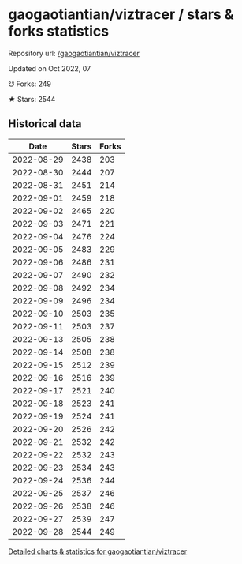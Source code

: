 # gaogaotiantian/viztracer / stars & forks statistics

Repository url: [/gaogaotiantian/viztracer](https://github.com/gaogaotiantian/viztracer)

Updated on Oct 2022, 07

☋ Forks: 249

★ Stars: 2544

## Historical data
| Date | Stars | Forks |
|------|-------|-------|
| 2022-08-29 | 2438 | 203 | 
| 2022-08-30 | 2444 | 207 | 
| 2022-08-31 | 2451 | 214 | 
| 2022-09-01 | 2459 | 218 | 
| 2022-09-02 | 2465 | 220 | 
| 2022-09-03 | 2471 | 221 | 
| 2022-09-04 | 2476 | 224 | 
| 2022-09-05 | 2483 | 229 | 
| 2022-09-06 | 2486 | 231 | 
| 2022-09-07 | 2490 | 232 | 
| 2022-09-08 | 2492 | 234 | 
| 2022-09-09 | 2496 | 234 | 
| 2022-09-10 | 2503 | 235 | 
| 2022-09-11 | 2503 | 237 | 
| 2022-09-13 | 2505 | 238 | 
| 2022-09-14 | 2508 | 238 | 
| 2022-09-15 | 2512 | 239 | 
| 2022-09-16 | 2516 | 239 | 
| 2022-09-17 | 2521 | 240 | 
| 2022-09-18 | 2523 | 241 | 
| 2022-09-19 | 2524 | 241 | 
| 2022-09-20 | 2526 | 242 | 
| 2022-09-21 | 2532 | 242 | 
| 2022-09-22 | 2532 | 243 | 
| 2022-09-23 | 2534 | 243 | 
| 2022-09-24 | 2536 | 244 | 
| 2022-09-25 | 2537 | 246 | 
| 2022-09-26 | 2538 | 246 | 
| 2022-09-27 | 2539 | 247 | 
| 2022-09-28 | 2544 | 249 | 


[Detailed charts & statistics for gaogaotiantian/viztracer](https://reviewgithub.com/rep/gaogaotiantian/viztracer)
